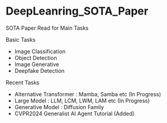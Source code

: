 # DeepLeanring_SOTA_Paper

SOTA Paper Read for Main Tasks 

Basic Tasks
- Image Classification
- Object Detection
- Image Generative
- Deepfake Detection

Recent Tasks
- Alternative Transformer : Mamba, Samba etc (In Progress)
- Large Model : LLM, LCM, LWM, LAM etc (In Progress)
- Generative Model : Diffusion Family
- CVPR2024 Generalist AI Agent Tutorial (Added)
